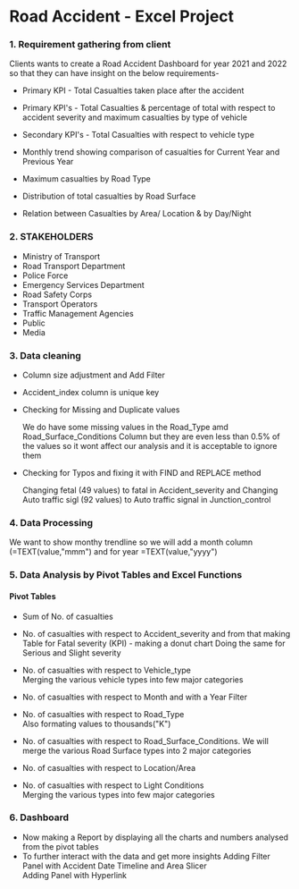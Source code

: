 
# Road Accident - Excel Project
### 1. Requirement  gathering from client

Clients wants to create a Road Accident Dashboard for year 2021 and 2022 so that they can have insight on the below requirements-

- Primary KPI - Total Casualties taken place after the accident

- Primary KPI's - Total Casualties & percentage of total with respect to accident severity and maximum casualties by type of vehicle

- Secondary KPI's - Total Casualties with respect to vehicle type

- Monthly trend showing comparison of casualties for Current Year and Previous Year
- Maximum casualties by Road Type

- Distribution of total casualties by Road Surface

- Relation between Casualties by Area/ Location & by Day/Night

### 2. STAKEHOLDERS 
- Ministry of Transport 
- Road Transport Department
- Police Force
- Emergency Services Department
- Road Safety Corps
- Transport Operators
- Traffic Management Agencies
- Public
- Media

### 3. Data cleaning
- Column size adjustment and Add Filter

- Accident_index column is unique key 

- Checking for Missing and Duplicate values

    We do have some missing values in the Road_Type  amd Road_Surface_Conditions Column but they are even less than 0.5% of the values so it wont affect our analysis and it is acceptable to ignore them 

- Checking for Typos and fixing it with FIND and REPLACE method

    Changing fetal (49 values) to fatal in Accident_severity and Changing Auto traffic sigl (92 values) to Auto traffic signal in Junction_control 

### 4. Data Processing 
 We want to show monthy trendline so we will add a month column (=TEXT(value,"mmm") and for year =TEXT(value,"yyyy") 
 
### 5. Data Analysis by Pivot Tables and Excel Functions
#### Pivot Tables 

- Sum of No. of casualties 

- No. of casualties with respect to Accident_severity and from that making Table for Fatal severity (KPI) - making a donut chart Doing the same for Serious and Slight severity

- No. of casualties with respect to Vehicle_type   
    Merging the various vehicle types into few major categories 

- No. of casualties with respect to Month and with a Year Filter 
- No. of casualties with respect to Road_Type           
    Also formating values to thousands("K")
- No. of casualties with respect to Road_Surface_Conditions. We will merge the various Road Surface types into 2 major categories
- No. of casualties with respect to Location/Area
- No. of casualties with respect to Light Conditions    
    Merging the various types into few major categories 

### 6. Dashboard
- Now making a Report by displaying all the charts and numbers analysed from the pivot tables 
- To further interact with the data and get more insights 
    Adding Filter Panel with Accident Date Timeline and Area Slicer     
    Adding Panel with Hyperlink 

